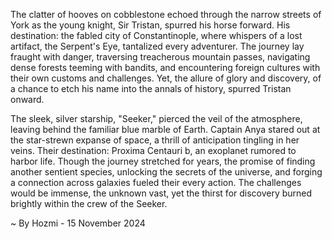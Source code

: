 
The clatter of hooves on cobblestone echoed through the narrow streets of York as the young knight, Sir Tristan, spurred his horse forward. His destination: the fabled city of Constantinople, where whispers of a lost artifact, the Serpent's Eye, tantalized every adventurer.  The journey lay fraught with danger, traversing treacherous mountain passes, navigating dense forests teeming with bandits, and encountering foreign cultures with their own customs and challenges. Yet, the allure of glory and discovery, of a chance to etch his name into the annals of history, spurred Tristan onward. 

The sleek, silver starship, "Seeker," pierced the veil of the atmosphere, leaving behind the familiar blue marble of Earth.  Captain Anya stared out at the star-strewn expanse of space, a thrill of anticipation tingling in her veins.  Their destination: Proxima Centauri b, an exoplanet rumored to harbor life.  Though the journey stretched for years, the promise of finding another sentient species, unlocking the secrets of the universe, and forging a connection across galaxies fueled their every action. The challenges would be immense, the unknown vast, yet the thirst for discovery burned brightly within the crew of the Seeker. 

~ By Hozmi - 15 November 2024
